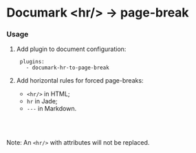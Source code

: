 # Documark &lt;hr/&gt; &rarr; page-break

### Usage

1. Add plugin to document configuration:

        plugins:
          - documark-hr-to-page-break

2. Add horizontal rules for forced page-breaks:

	- `<hr/>` in HTML;
	- `hr` in Jade;
	- `---` in Markdown.

<br/><br/>

Note: An `<hr/>` with attributes will not be replaced.

